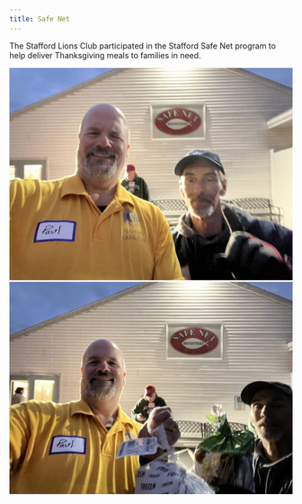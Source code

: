 ```yaml
---
title: Safe Net
---
```

The Stafford Lions Club participated in the Stafford Safe Net program to help deliver Thanksgiving meals to families in need.

<img class="img-fluid" src="/img/2024/safe-net/IMG_5048.jpg" />
<img class="img-fluid" src="/img/2024/safe-net/IMG_5051.jpg" />
